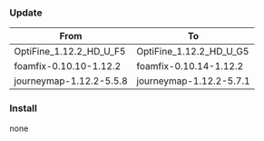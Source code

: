 ### Update
| From                    | To                      |
| ----------------------- | ----------------------- |
| OptiFine_1.12.2_HD_U_F5 | OptiFine_1.12.2_HD_U_G5 |
| foamfix-0.10.10-1.12.2  | foamfix-0.10.14-1.12.2  |
| journeymap-1.12.2-5.5.8 | journeymap-1.12.2-5.7.1 |



### Install

none


